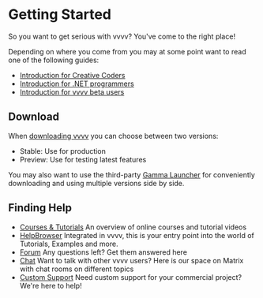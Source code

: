 # Getting Started

So you want to get serious with vvvv? You've come to the right place!

Depending on where you come from you may at some point want to read one of the following guides:

* [Introduction for Creative Coders](cc/introduction-for-creative-coders.md)
* [Introduction for .NET programmers](dotnet/introduction-for-dotnet-programmers.md)
* [Introduction for vvvv beta users](beta/introduction-for-vvvv-beta-users.md)

## Download
When [downloading vvvv](https://vvvv.org/#Download) you can choose between two versions:
- Stable: Use for production
- Preview: Use for testing latest features

You may also want to use the third-party [Gamma Launcher](https://github.com/sebescudie/GammaLauncher/releases) for conveniently downloading and using multiple versions side by side. 

## Finding Help
* [Courses & Tutorials](../../index.md#online-courses) An overview of online courses and tutorial videos
* [HelpBrowser](../hde/findinghelp.md#help-browser) Integrated in vvvv, this  is your entry point into the world of Tutorials, Examples and more.
* [Forum](http://forum.vvvv.org) Any questions left? Get them answered here
* [Chat](https://matrix.to/#/#vvvv-space:matrix.org) Want to talk with other vvvv users? Here is our space on Matrix with chat rooms on different topics
* [Custom Support](https://vvvv.org/support/) Need custom support for your commercial project? We're here to help!